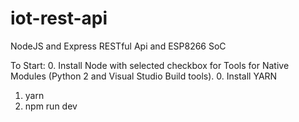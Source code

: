 # iot-rest-api
NodeJS and Express RESTful Api and ESP8266 SoC

To Start:
0. Install Node with selected checkbox for Tools for Native Modules (Python 2 and Visual Studio Build tools).
0. Install YARN
1. yarn
2. npm run dev
